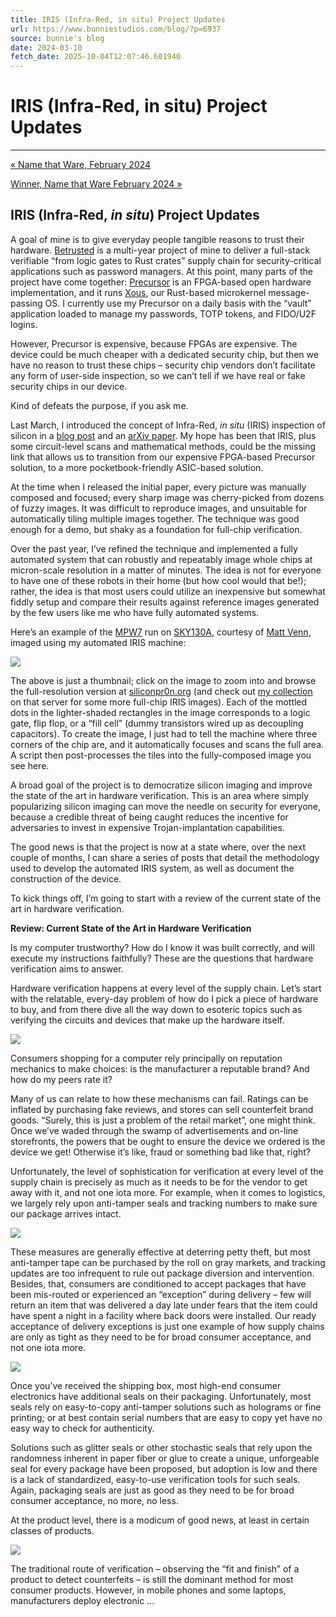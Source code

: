 ```yaml
---
title: IRIS (Infra-Red, in situ) Project Updates
url: https://www.bunniestudios.com/blog/?p=6937
source: bunnie's blog
date: 2024-03-10
fetch_date: 2025-10-04T12:07:46.601940
---
```


# IRIS (Infra-Red, in situ) Project Updates

---

[« Name that Ware, February 2024](https://www.bunniestudios.com/blog/2024/name-that-ware-february-2024/)

[Winner, Name that Ware February 2024 »](https://www.bunniestudios.com/blog/2024/winner-name-that-ware-february-2024/)

## IRIS (Infra-Red, *in situ*) Project Updates

A goal of mine is to give everyday people tangible reasons to trust their hardware. [Betrusted](https://betrusted.io) is a multi-year project of mine to deliver a full-stack verifiable “from logic gates to Rust crates” supply chain for security-critical applications such as password managers. At this point, many parts of the project have come together: [Precursor](https://precursor.dev) is an FPGA-based open hardware implementation, and it runs [Xous](https://betrusted.io/xous-book/), our Rust-based microkernel message-passing OS. I currently use my Precursor on a daily basis with the “vault” application loaded to manage my passwords, TOTP tokens, and FIDO/U2F logins.

However, Precursor is expensive, because FPGAs are expensive. The device could be much cheaper with a dedicated security chip, but then we have no reason to trust these chips – security chip vendors don’t facilitate any form of user-side inspection, so we can’t tell if we have real or fake security chips in our device.

Kind of defeats the purpose, if you ask me.

Last March, I introduced the concept of Infra-Red, *in situ* (IRIS) inspection of silicon in a [blog post](https://www.bunniestudios.com/blog/?p=6712) and an [arXiv paper](https://arxiv.org/abs/2303.07406). My hope has been that IRIS, plus some circuit-level scans and mathematical methods, could be the missing link that allows us to transition from our expensive FPGA-based Precursor solution, to a more pocketbook-friendly ASIC-based solution.

At the time when I released the initial paper, every picture was manually composed and focused; every sharp image was cherry-picked from dozens of fuzzy images. It was difficult to reproduce images, and unsuitable for automatically tiling multiple images together. The technique was good enough for a demo, but shaky as a foundation for full-chip verification.

Over the past year, I’ve refined the technique and implemented a fully automated system that can robustly and repeatably image whole chips at micron-scale resolution in a matter of minutes. The idea is not for everyone to have one of these robots in their home (but how cool would that be!); rather, the idea is that most users could utilize an inexpensive but somewhat fiddly setup and compare their results against reference images generated by the few users like me who have fully automated systems.

Here’s an example of the [MPW7](https://platform.efabless.com/projects/shuttle/11) run on [SKY130A](https://skywater-pdk.readthedocs.io/en/main/), courtesy of [Matt Venn](https://github.com/mattvenn/zero_to_asic_mpw7), imaged using my automated IRIS machine:

[![](https://bunniefoo.com/iris/2024/efabless_sky130-mpw7_iris10x_sm.jpg)](https://siliconpr0n.org/map/efabless/sky130-mpw7/bunnie_iris10x/)

The above is just a thumbnail; click on the image to zoom into and browse the full-resolution version at [siliconpr0n.org](https://siliconpr0n.org/map/efabless/sky130-mpw7/bunnie_iris10x/) (and check out [my collection](https://siliconpr0n.org/archive/doku.php?id=tag:collection_bunnie&do=showtag&tag=collection_bunnie) on that server for some more full-chip IRIS images). Each of the mottled dots in the lighter-shaded rectangles in the image corresponds to a logic gate, flip flop, or a “fill cell” (dummy transistors wired up as decoupling capacitors). To create the image, I just had to tell the machine where three corners of the chip are, and it automatically focuses and scans the full area. A script then post-processes the tiles into the fully-composed image you see here.

A broad goal of the project is to democratize silicon imaging and improve the state of the art in hardware verification. This is an area where simply popularizing silicon imaging can move the needle on security for everyone, because a credible threat of being caught reduces the incentive for adversaries to invest in expensive Trojan-implantation capabilities.

The good news is that the project is now at a state where, over the next couple of months, I can share a series of posts that detail the methodology used to develop the automated IRIS system, as well as document the construction of the device.

To kick things off, I’m going to start with a review of the current state of the art in hardware verification.

**Review: Current State of the Art in Hardware Verification**

Is my computer trustworthy? How do I know it was built correctly, and will execute my instructions faithfully? These are the questions that hardware verification aims to answer.

Hardware verification happens at every level of the supply chain. Let’s start with the relatable, every-day problem of how do I pick a piece of hardware to buy, and from there dive all the way down to esoteric topics such as verifying the circuits and devices that make up the hardware itself.

![](https://bunniefoo.com/iris/2024/sc_commerce.png)

Consumers shopping for a computer rely principally on reputation mechanics to make choices: is the manufacturer a reputable brand? And how do my peers rate it?

Many of us can relate to how these mechanisms can fail. Ratings can be inflated by purchasing fake reviews, and stores can sell counterfeit brand goods. “Surely, this is just a problem of the retail market”, one might think. Once we’ve waded through the swamp of advertisements and on-line storefronts, the powers that be ought to ensure the device we ordered is the device we get! Otherwise it’s like, fraud or something bad like that, right?

Unfortunately, the level of sophistication for verification at every level of the supply chain is precisely as much as it needs to be for the vendor to get away with it, and not one iota more. For example, when it comes to logistics, we largely rely upon anti-tamper seals and tracking numbers to make sure our package arrives intact.

![](https://bunniefoo.com/iris/2024/sc_logistics.png)

These measures are generally effective at deterring petty theft, but most anti-tamper tape can be purchased by the roll on gray markets, and tracking updates are too infrequent to rule out package diversion and intervention. Besides, that, consumers are conditioned to accept packages that have been mis-routed or experienced an “exception” during delivery – few will return an item that was delivered a day late under fears that the item could have spent a night in a facility where back doors were installed. Our ready acceptance of delivery exceptions is just one example of how supply chains are only as tight as they need to be for broad consumer acceptance, and not one iota more.

![](https://bunniefoo.com/iris/2024/sc_packaging.png)

Once you’ve received the shipping box, most high-end consumer electronics have additional seals on their packaging. Unfortunately, most seals rely on easy-to-copy anti-tamper solutions such as holograms or fine printing; or at best contain serial numbers that are easy to copy yet have no easy way to check for authenticity.

Solutions such as glitter seals or other stochastic seals that rely upon the randomness inherent in paper fiber or glue to create a unique, unforgeable seal for every package have been proposed, but adoption is low and there is a lack of standardized, easy-to-use verification tools for such seals. Again, packaging seals are just as good as they need to be for broad consumer acceptance, no more, no less.

At the product level, there is a modicum of good news, at least in certain classes of products.

![](https://bunniefoo.com/iris/2024/sc_product.png)

The traditional route of verification – observing the “fit and finish” of a product to detect counterfeits – is still the dominant method for most consumer products. However, in mobile phones and some laptops, manufacturers deploy electronic ...